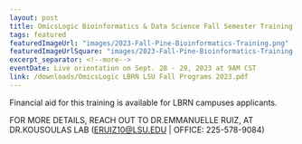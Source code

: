 ```yaml
---
layout: post
title: OmicsLogic Bioinformatics & Data Science Fall Semester Training for LBRN students
tags: featured
featuredImageUrl: "images/2023-Fall-Pine-Bioinformatics-Training.png"
featuredImageUrlSquare: "images/2023-Fall-Pine-Bioinformatics-Training.png"
excerpt_separator: <!--more-->
eventDate: Live orientation on Sept. 28 - 29, 2023 at 9AM CST
link: /downloads/OmicsLogic LBRN LSU Fall Programs 2023.pdf
---
```


      
Financial aid for this training is available for LBRN campuses applicants.
    
FOR MORE DETAILS, REACH OUT TO DR.EMMANUELLE RUIZ, AT DR.KOUSOULAS LAB (ERUIZ10@LSU.EDU | OFFICE: 225-578-9084)